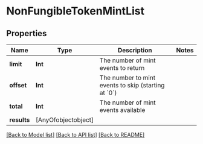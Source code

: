 # NonFungibleTokenMintList

## Properties
Name | Type | Description | Notes
------------ | ------------- | ------------- | -------------
**limit** | **Int** | The number of mint events to return | 
**offset** | **Int** | The number to mint events to skip (starting at &#x60;0&#x60;) | 
**total** | **Int** | The number of mint events available | 
**results** | [AnyOfobjectobject] |  | 

[[Back to Model list]](../README.md#documentation-for-models) [[Back to API list]](../README.md#documentation-for-api-endpoints) [[Back to README]](../README.md)



